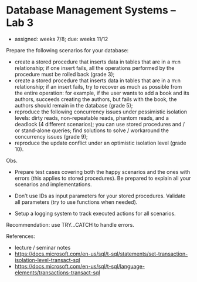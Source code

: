 # Database Management Systems – Lab 3


* assigned: weeks 7/8; due: weeks 11/12

Prepare the following scenarios for your database:

* create a stored procedure that inserts data in tables that are in a m:n relationship; if one insert fails, all the operations performed by the procedure must be rolled back (grade 3);
* create a stored procedure that inserts data in tables that are in a m:n relationship; if an insert fails, try to recover as much as possible from the entire operation: for example, if the user wants to add a book and its authors, succeeds creating the authors, but fails with the book, the authors should remain in the database (grade 5);
* reproduce the following concurrency issues under pessimistic isolation levels: dirty reads, non-repeatable reads, phantom reads, and a deadlock (4 different scenarios); you can use stored procedures and / or stand-alone queries; find solutions to solve / workaround the concurrency issues (grade 9);
* reproduce the update conflict under an optimistic isolation level (grade 10).

Obs.

* Prepare test cases covering both the happy scenarios and the ones with errors (this applies to stored procedures). Be prepared to explain all your scenarios and implementations.

* Don’t use IDs as input parameters for your stored procedures. Validate all parameters (try to use functions when needed).

* Setup a logging system to track executed actions for all scenarios.

Recommendation: use TRY…CATCH to handle errors.

References:
- lecture / seminar notes  
- https://docs.microsoft.com/en-us/sql/t-sql/statements/set-transaction-isolation-level-transact-sql  
- https://docs.microsoft.com/en-us/sql/t-sql/language-elements/transactions-transact-sql  